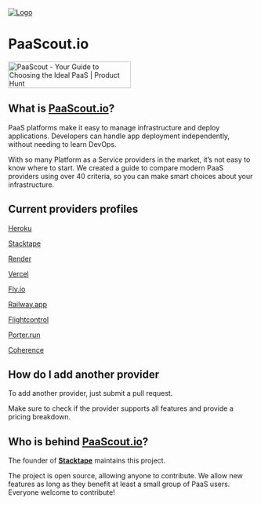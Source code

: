 <a href="https://paascout.io">
 <img src="https://paascout.io/github_cover.png" alt="Logo">
</a>

# PaaScout.io

<a href="https://www.producthunt.com/products/paascout?utm_source=badge-follow&utm_medium=badge&utm_souce=badge-paascout" target="_blank"><img src="https://api.producthunt.com/widgets/embed-image/v1/follow.svg?product_id=605448&theme=light" alt="PaaScout - Your&#0032;Guide&#0032;to&#0032;Choosing&#0032;the&#0032;Ideal&#0032;PaaS | Product Hunt" style="width: 250px; height: 54px;" width="250" height="54" /></a>

## What is [PaaScout.io](http://PaaScount.io)?

PaaS platforms make it easy to manage infrastructure and deploy applications. Developers can handle app deployment independently, without needing to learn DevOps.

With so many Platform as a Service providers in the market, it’s not easy to know where to start. We created a guide to compare modern PaaS providers using over 40 criteria, so you can make smart choices about your infrastructure.

## **Current providers profiles**

[Heroku](https://paascout.io/providers/heroku/)

[Stacktape](https://paascout.io/providers/stacktape/)

[Render](https://paascout.io/providers/render/)

[Vercel](https://paascout.io/providers/vercel/)

[Fly.io](https://paascout.io/providers/fly/)

[Railway.app](https://paascout.io/providers/railway/)

[Flightcontrol](https://paascout.io/providers/flightcontrol/)

[Porter.run](https://paascout.io/providers/porter/)

[Coherence](https://paascout.io/providers/coherence/)

## **How do I add another provider**

To add another provider, just submit a pull request.

Make sure to check if the provider supports all features and provide a pricing breakdown.

## Who is behind [PaaScout.io](http://PaaScount.io)?

The founder of [**Stacktape**](https://stacktape.com/) maintains this project.

The project is open source, allowing anyone to contribute. We allow new features as long as they benefit at least a small group of PaaS users. Everyone welcome to contribute!
